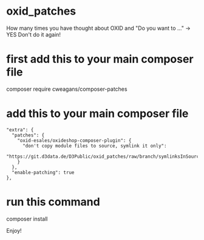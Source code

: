 # oxid_patches
How many times you have thought about OXID and "Do you want to ..." -> YES 
Don't do it again!

# first add this to your main composer file
composer require cweagans/composer-patches

# add this to your main composer file
    "extra": {
      "patches": {
        "oxid-esales/oxideshop-composer-plugin": {
          "don't copy module files to source, symlink it only":
          "https://git.d3data.de/D3Public/oxid_patches/raw/branch/symlinksInSource/symlinkmodules.patch"
        }
      },
      "enable-patching": true
    },

# run this command
composer install

Enjoy!
